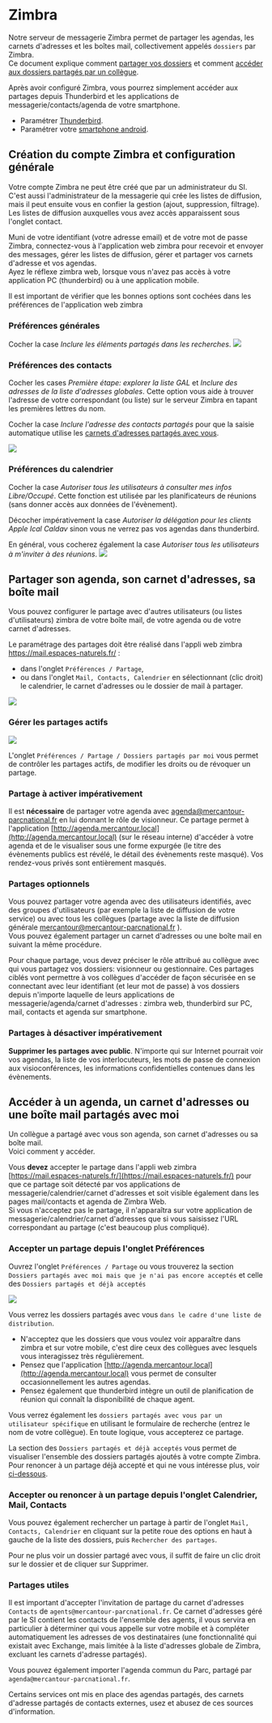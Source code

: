 # Zimbra

Notre serveur de messagerie Zimbra permet de partager les agendas, les carnets d'adresses et les boîtes mail, collectivement appelés `dossiers` par Zimbra.  
Ce document explique comment [partager vos dossiers](#partager-son-agenda-son-carnet-dadresses-sa-boîte-mail) et comment [accéder aux dossiers partagés par un collègue](#accéder-à-un-agenda-un-carnet-dadresses-ou-une-boîte-mail-partagés-avec-moi).

Après avoir configuré Zimbra, vous pourrez simplement accéder aux partages depuis Thunderbird et les applications de messagerie/contacts/agenda de votre smartphone.

- Paramétrer [Thunderbird](./Thunderbird.md).
- Paramétrer votre [smartphone android](./android.md).

## Création du compte Zimbra et configuration générale

Votre compte Zimbra ne peut être créé que par un administrateur du SI.  
C'est aussi l'administrateur de la messagerie qui crée les listes de diffusion, mais il peut ensuite vous en confier la gestion (ajout, suppression, filtrage). Les listes de diffusion auxquelles vous avez accès apparaissent sous l'onglet contact.

Muni de votre identifiant (votre adresse email) et de votre mot de passe Zimbra, connectez-vous à l'application web zimbra pour recevoir et envoyer des messages, gérer les listes de diffusion, gérer et partager vos carnets d'adresse et vos agendas.  
Ayez le réflexe zimbra web, lorsque vous n'avez pas accès à votre application PC (thunderbird) ou à une application mobile.

Il est important de vérifier que les bonnes options sont cochées dans les préférences de l'application web zimbra

### Préférences générales

Cocher la case _Inclure les éléments partagés dans les recherches_.
![](../img/Préférences-Général.png)

### Préférences des contacts

Cocher les cases _Première étape: explorer la liste GAL_ et _Inclure des adresses de la liste d'adresses globales_. Cette option vous aide à trouver l'adresse de votre correspondant (ou liste) sur le serveur Zimbra en tapant les premières lettres du nom.

Cocher la case _Inclure l'adresse des contacts partagés_ pour que la saisie automatique utilise les [carnets d'adresses partagés avec vous](#acceder-à-un-agenda-un-carnet-dadresses-ou-une-boite-mail-partages-avec-moi).

![](../img/Préférences-Contacts.png)

### Préférences du calendrier

Cocher la case _Autoriser tous les utilisateurs à consulter mes infos Libre/Occupé_. Cette fonction est utilisée par les planificateurs de réunions (sans donner accès aux données de l'évènement).

Décocher impérativement la case _Autoriser la délégation pour les clients Apple Ical Caldav_ sinon vous ne verrez pas vos agendas dans thunderbird.

En général, vous cocherez également la case _Autoriser tous les utilisateurs à m'inviter à des réunions_.
![](../img/Préférences-Calendrier.png)

## Partager son agenda, son carnet d'adresses, sa boîte mail

Vous pouvez configurer le partage avec d'autres utilisateurs (ou listes d'utilisateurs) zimbra de votre boîte mail, de votre agenda ou de votre carnet d'adresses.

Le paramétrage des partages doit être réalisé dans l'appli web zimbra https://mail.espaces-naturels.fr/ :

- dans l'onglet `Préférences / Partage`,
- ou dans l'onglet `Mail, Contacts, Calendrier` en sélectionnant (clic droit) le calendrier, le carnet d'adresses ou le dossier de mail à partager.

![](../img/partage.png)

### Gérer les partages actifs

![](../img/mes_partages.png)

L'onglet `Préférences / Partage / Dossiers partagés par moi` vous permet de contrôler les partages actifs, de modifier les droits ou de révoquer un partage.

### Partage à activer impérativement

Il est **nécessaire** de partager votre agenda avec agenda@mercantour-parcnational.fr en lui donnant le rôle de visionneur. Ce partage permet à l'application [http://agenda.mercantour.local](http://agenda.mercantour.local) (sur le réseau interne) d'accéder à votre agenda et de le visualiser sous une forme expurgée (le titre des évènements publics est révélé, le détail des évènements reste masqué). Vos rendez-vous privés sont entièrement masqués.

### Partages optionnels

Vous pouvez partager votre agenda avec des utilisateurs identifiés, avec des groupes d'utilisateurs (par exemple la liste de diffusion de votre service) ou avec tous les collègues (partage avec la liste de diffusion générale mercantour@mercantour-parcnational.fr ).  
Vous pouvez également partager un carnet d'adresses ou une boîte mail en suivant la même procédure.

Pour chaque partage, vous devez préciser le rôle attribué au collègue avec qui vous partagez vos dossiers: visionneur ou gestionnaire.
Ces partages ciblés vont permettre à vos collègues d'accéder de façon sécurisée en se connectant avec leur identifiant (et leur mot de passe) à vos dossiers depuis n'importe laquelle de leurs applications de messagerie/agenda/carnet d'adresses : zimbra web, thunderbird sur PC, mail, contacts et agenda sur smartphone.

### Partages à désactiver impérativement

**Supprimer les partages avec public**. N'importe qui sur Internet pourrait voir vos agendas, la liste de vos interlocuteurs, les mots de passe de connexion aux visioconférences, les informations confidentielles contenues dans les évènements.

## Accéder à un agenda, un carnet d'adresses ou une boîte mail partagés avec moi

Un collègue a partagé avec vous son agenda, son carnet d'adresses ou sa boîte mail.  
Voici comment y accéder.

Vous **devez** accepter le partage dans l'appli web zimbra [https://mail.espaces-naturels.fr/](https://mail.espaces-naturels.fr/) pour que ce partage soit détecté par vos applications de messagerie/calendrier/carnet d'adresses et soit visible également dans les pages mail/contacts et agenda de Zimbra Web.  
Si vous n'acceptez pas le partage, il n'apparaîtra sur votre application de messagerie/calendrier/carnet d'adresses que si vous saisissez l'URL correspondant au partage (c'est beaucoup plus compliqué).

### Accepter un partage depuis l'onglet Préférences

Ouvrez l'onglet `Préférences / Partage` ou vous trouverez la section `Dossiers partagés avec moi mais que je n'ai pas encore acceptés` et celle des `Dossiers partagés et déjà acceptés`

![](../img/partage_avec_moi.png)

Vous verrez les dossiers partagés avec vous `dans le cadre d'une liste de distribution`.

- N'acceptez que les dossiers que vous voulez voir apparaître dans zimbra et sur votre mobile, c'est dire ceux des collègues avec lesquels vous interagissez très régulièrement.
- Pensez que l'application [http://agenda.mercantour.local](http://agenda.mercantour.local) vous permet de consulter occasionnellement les autres agendas.
- Pensez également que thunderbird intègre un outil de planification de réunion qui connaît la disponibilité de chaque agent.

Vous verrez également les `dossiers partagés avec vous par un utilisateur spécifique` en utilisant le formulaire de recherche (entrez le nom de votre collègue). En toute logique, vous accepterez ce partage.

La section des `Dossiers partagés et déjà acceptés` vous permet de visualiser l'ensemble des dossiers partagés ajoutés à votre compte Zimbra. Pour renoncer à un partage déjà accepté et qui ne vous intéresse plus, voir [ci-dessous](#accepter-ou-renoncer-a-un-partage-depuis-longlet-calendrier-mail-contacts).

### Accepter ou renoncer à un partage depuis l'onglet Calendrier, Mail, Contacts

Vous pouvez également rechercher un partage à partir de l'onglet `Mail, Contacts, Calendrier` en cliquant sur la petite roue des options en haut à gauche de la liste des dossiers, puis `Rechercher des partages`.

Pour ne plus voir un dossier partagé avec vous, il suffit de faire un clic droit sur le dossier et de cliquer sur Supprimer.

### Partages utiles

Il est important d'accepter l'invitation de partage du carnet d'adresses `Contacts` de `agents@mercantour-parcnational.fr`. Ce carnet d'adresses géré par le SI contient les contacts de l'ensemble des agents, il vous servira en particulier à déterminer qui vous appelle sur votre mobile et à compléter automatiquement les adresses de vos destinataires (une fonctionnalité qui existait avec Exchange, mais limitée à la liste d'adresses globale de Zimbra, excluant les carnets d'adresse partagés).

Vous pouvez également importer l'agenda commun du Parc, partagé par `agenda@mercantour-parcnational.fr`.

Certains services ont mis en place des agendas partagés, des carnets d'adresse partagés de contacts externes, usez et abusez de ces sources d'information.
